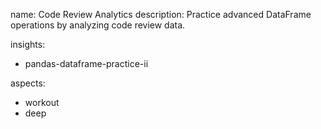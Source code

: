 name: Code Review Analytics
description: Practice advanced DataFrame operations by analyzing code review data.

insights:
  - pandas-dataframe-practice-ii

aspects:
  - workout
  - deep 
